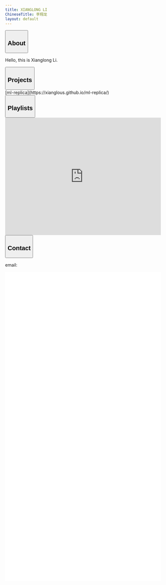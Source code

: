 ```yaml
---
title: XIANGLONG LI
ChineseTitle: 李翔龙
layout: default
---
```

<div id="about" class="stickyNode">
    <div class="collapsible">
        <button class="collapsibleButton">
            <h2 class="expandedHeader">About</h2>
        </button>
    </div>
    <div class="collapsibleContent">
        <p>
            Hello, this is Xianglong Li.
        </p>
    </div>
</div>
<div id="projects" class="stickyNode">
    <div class="collapsible">
        <button class="collapsibleButton">
            <h2 class="expandedHeader">Projects</h2>
        </button>
    </div>
    <div class="collapsibleContent">
        <div class="collapsible">
        [ml-replica](https://xianglous.github.io/ml-replica/)
        </div>
    </div>
</div>
<div id="playlists" class="stickyNode">
    <div class="collapsible">
        <button class="collapsibleButton">
            <h2 class="expandedHeader">Playlists</h2>
        </button>
    </div>
    <div class="collapsibleContent">
        <iframe 
                id="playlist1"
                src="https://open.spotify.com/embed/playlist/4ieXQqKXgt5zGtdmuvP8oC" 
                width="100%" 
                height="380" 
                frameBorder="0" 
                allowtransparency="true" 
                allow="encrypted-media">
        </iframe>
    </div>
</div>
<div id="contact" class="stickyNode">
    <div class="collapsible">
        <button class="collapsibleButton">
            <h2 class="expandedHeader">Contact</h2>
        </button>
    </div>
    <div class="collapsibleContent">
        <p>
            email: 
        </p>
    </div>
</div>
<div style="height:1000px;background-color:white;">
</div>
